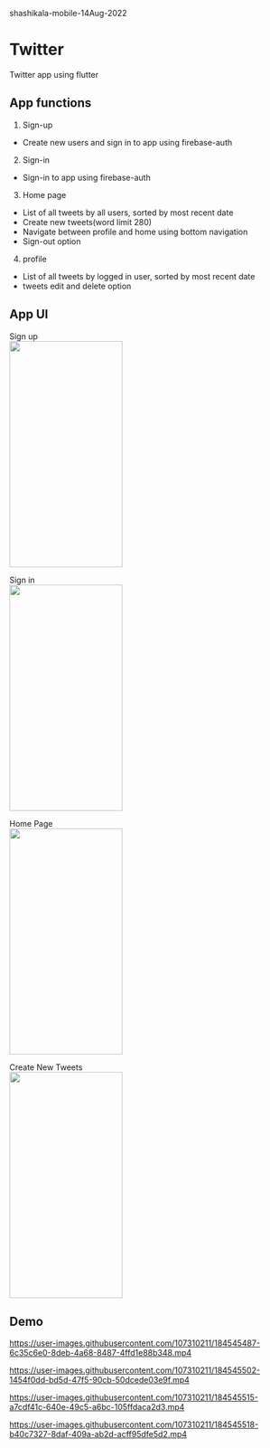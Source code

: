 shashikala-mobile-14Aug-2022
# Twitter

Twitter app using flutter



## App functions

1. Sign-up<br/>
- Create new users and sign in to app using firebase-auth
2. Sign-in 
- Sign-in to app using firebase-auth 
3. Home page
- List of all tweets by all users, sorted by most recent date
- Create new tweets(word limit 280)
- Navigate between profile and home using bottom navigation
- Sign-out option
4. profile 
- List of all tweets by logged in  user, sorted by most recent date
- tweets edit and delete option

## App UI
Sign up<br/>
<img src="https://user-images.githubusercontent.com/107310211/184545302-99bcfd31-9ff7-45ca-b541-bb9336ed173f.png" data-canonical-src="https://user-images.githubusercontent.com/107310211/184545302-99bcfd31-9ff7-45ca-b541-bb9336ed173f.png" width="200" height="400" /><br/>

Sign in<br/>
<img src="https://user-images.githubusercontent.com/107310211/184545327-4aae277e-a106-4578-b5f0-7c082c84addd.png" data-canonical-src="https://user-images.githubusercontent.com/107310211/184545327-4aae277e-a106-4578-b5f0-7c082c84addd.png" width="200" height="400" /><br/>

Home Page<br/>
<img src="https://user-images.githubusercontent.com/107310211/184545359-98d3578f-9201-4bd6-96d9-71b235bfbe23.png" data-canonical-src="https://user-images.githubusercontent.com/107310211/184545359-98d3578f-9201-4bd6-96d9-71b235bfbe23.png" width="200" height="400" /><br/>


Create New Tweets<br/>
<img src="https://user-images.githubusercontent.com/107310211/184545372-f4a9458a-1d51-442b-9e2a-bd3e5d69c7ba.png" data-canonical-src="https://user-images.githubusercontent.com/107310211/184545372-f4a9458a-1d51-442b-9e2a-bd3e5d69c7ba.png" width="200" height="400" /><br/>


## Demo



https://user-images.githubusercontent.com/107310211/184545487-6c35c6e0-8deb-4a68-8487-4ffd1e88b348.mp4



https://user-images.githubusercontent.com/107310211/184545502-1454f0dd-bd5d-47f5-90cb-50dcede03e9f.mp4



https://user-images.githubusercontent.com/107310211/184545515-a7cdf41c-640e-49c5-a6bc-105ffdaca2d3.mp4



https://user-images.githubusercontent.com/107310211/184545518-b40c7327-8daf-409a-ab2d-acff95dfe5d2.mp4







